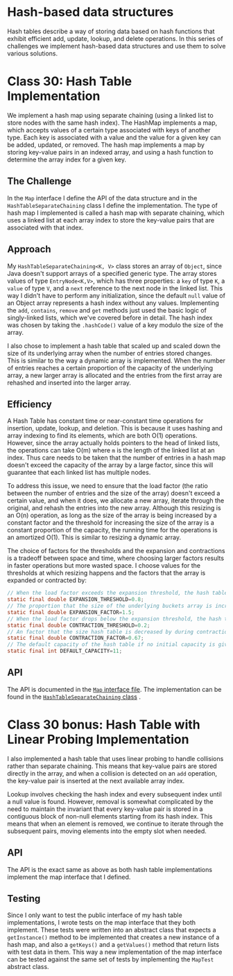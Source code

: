 # Hash-based data structures

Hash tables describe a way of storing data based on hash functions that exhibit efficient add, update, lookup, and
delete operations. In this series of challenges we implement hash-based data structures and use them to solve various
solutions.

# Class 30: Hash Table Implementation

We implement a hash map using separate chaining (using a linked list to store nodes with the same hash index). The
HashMap implements a map, which accepts values of a certain type associated with keys of another type. Each key is
associated with a value and the value for a given key can be added, updated, or removed. The hash map implements a map
by storing key-value pairs in an indexed array, and using a hash function to determine the array index for a given key.

## The Challenge

In the `Map` interface I define the API of the data structure and in the `HashTableSeparateChaining` class I define the
implementation. The type of hash map I implemented is called a hash map with separate chaining, which uses a linked list
at each array index to store the key-value pairs that are associated with that index.

## Approach

My `HashTableSeparateChaining<K, V>` class stores an array of `Object`, since Java doesn't support arrays of a specified
generic type. The array stores values of type `EntryNode<K,V>`, which has three properties: a `key` of type `K`,
a `value` of type `V`, and a `next` reference to the next node in the linked list. This way I didn't have to perform any
initialization, since the default `null` value of an Object array represents a hash index without any values.
Implementing the `add`, `contains`, `remove` and `get` methods just used the basic logic of singly-linked lists, which
we've covered before in detail. The hash index was chosen by taking the `.hashCode()` value of a key modulo the size of
the array.

I also chose to implement a hash table that scaled up and scaled down the size of its underlying array when the number
of entries stored changes. This is similar to the way a dynamic array is implemented. When the number of entries reaches
a certain proportion of the capacity of the underlying array, a new larger array is allocated and the entries from the
first array are rehashed and inserted into the larger array.

## Efficiency

A Hash Table has constant time or near-constant time operations for insertion, update, lookup, and deletion. This is
because it uses hashing and array indexing to find its elements, which are both O(1) operations. However, since the
array actually holds pointers to the head of linked lists, the operations can take O(m) where `m` is the length of the
linked list at an index. Thus care needs to be taken that the number of entries in a hash map doesn't exceed the
capacity of the array by a large factor, since this will guarantee that each linked list has multiple nodes.

To address this issue, we need to ensure that the load factor (the ratio between the number of entries and the size of
the array) doesn't exceed a certain value, and when it does, we allocate a new array, iterate through the original, and
rehash the entries into the new array. Although this resizing is an O(n) operation, as long as the size of the array is
being increased by a constant factor and the threshold for increasing the size of the array is a constant proportion of
the capacity, the running time for the operations is an amortized O(1). This is similar to resizing a dynamic array.

The choice of factors for the thresholds and the expansion and contractions is a tradeoff between space and time, where
choosing larger factors results in faster operations but more wasted space. I choose values for the thresholds at which
resizing happens and the factors that the array is expanded or contracted by:

```java
// When the load factor exceeds the expansion threshold, the hash table is expanded
static final double EXPANSION_THRESHOLD=0.8;
// The proportion that the size of the underlying buckets array is increased by during expansion
static final double EXPANSION_FACTOR=1.5;
// When the load factor drops below the expansion threshold, the hash table is contracted
static final double CONTRACTION_THRESHOLD=0.2;
// An factor that the size hash table is decreased by during contraction;
static final double CONTRACTION_FACTOR=0.67;
// The default capacity of the hash table if no initial capacity is given
static final int DEFAULT_CAPACITY=11;
```

## API

The API is documented in the [`Map` interface file](../challenges/lib/src/main/java/challenges/hashTable/Map.java). The
implementation can be found in
the [`HashTableSeparateChaining` class](../challenges/lib/src/main/java/challenges/hashTable/HashTableSeparateChaining.java)
.

# Class 30 bonus: Hash Table with Linear Probing Implementation

I also implemented a hash table that uses linear probing to handle collisions rather than separate chaining. This means
that key-value pairs are stored directly in the array, and when a collision is detected on an `add` operation, the
key-value pair is inserted at the next available array index.

Lookup involves checking the hash index and every subsequent index until a null value is found. However, removal is
somewhat complicated by the need to maintain the invariant that every key-value pair is stored in a contiguous block of
non-null elements starting from its hash index. This means that when an element is removed, we continue to iterate
through the subsequent pairs, moving elements into the empty slot when needed.

## API

The API is the exact same as above as both hash table implementations implement the map interface that I defined.

## Testing

Since I only want to test the public interface of my hash table implementations, I wrote tests on the map interface that
they both implement. These tests were written into an abstract class that expects a `getInstance()` method to be
implemented that creates a new instance of a hash map, and also a `getKeys()` and a `getValues()` method that return
lists with test data in them. This way a new implementation of the map interface can be tested against the same set of
tests by implementing the `MapTest` abstract class.